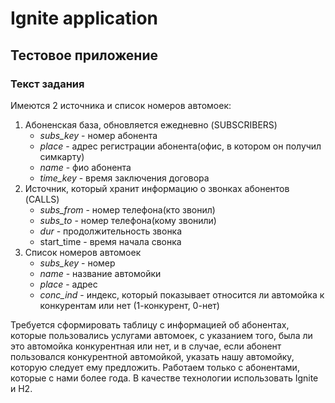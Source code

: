 Ignite application
===================

Тестовое приложение
-------------------

### Текст задания
 
Имеются 2 источника и список номеров автомоек: 
1. Абоненская база, обновляется ежедневно (SUBSCRIBERS)
    * _subs_key_ - номер абонента 
    * _place_ - адрес регистрации абонента(офис, в котором он получил симкарту)
    * _name_ - фио абонента 
    * _time_key_ - время заключения договора
2. Источник, который хранит информацию о звонках абонентов (CALLS)
    * _subs_from_ - номер телефона(кто звонил)
    * _subs_to_ - номер телефона(кому звонили)
    * _dur_ - продолжительность звонка 
    * start_time - время начала свонка 
3. Список номеров автомоек
    * _subs_key_ - номер
    * _name_ - название автомойки
    * _place_ - адрес
    * _conc_ind_ - индекс, который показывает относится ли автомойка к конкурентам или нет (1-конкурент, 0-нет)

Требуется сформировать таблицу с информацией об абонентах, которые пользовались услугами автомоек, с указанием 
того, была ли это автомойка конкурентная или нет, и в случае, если абонент пользовался конкурентной автомойкой, указать
нашу автомойку, которую следует ему предложить. Работаем только с абонентами, которые с нами более года. 
В качестве технологии использовать Ignite и H2. 
